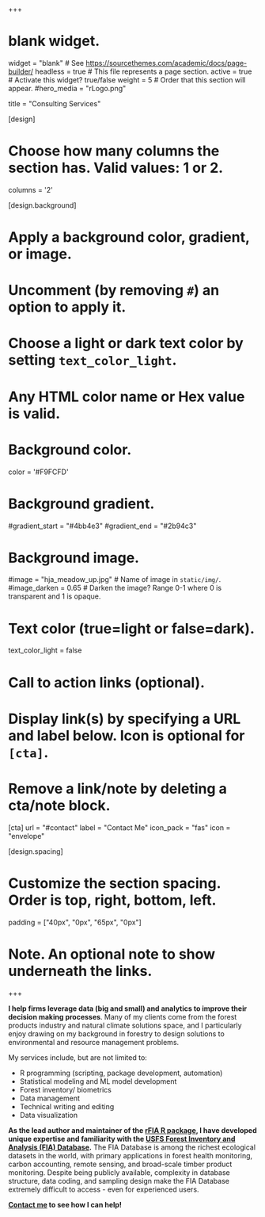 +++
# blank widget.
widget = "blank"  # See https://sourcethemes.com/academic/docs/page-builder/
headless = true  # This file represents a page section.
active = true  # Activate this widget? true/false
weight = 5  # Order that this section will appear.
#hero_media = "rLogo.png"

title = "Consulting Services"

[design]
  # Choose how many columns the section has. Valid values: 1 or 2.
  columns = '2'

[design.background]
  # Apply a background color, gradient, or image.
  #   Uncomment (by removing `#`) an option to apply it.
  #   Choose a light or dark text color by setting `text_color_light`.
  #   Any HTML color name or Hex value is valid.

  # Background color.
  color = '#F9FCFD'
  
  # Background gradient.
  #gradient_start = "#4bb4e3"
  #gradient_end = "#2b94c3"
  
  # Background image.
  #image = "hja_meadow_up.jpg"  # Name of image in `static/img/`.
  #image_darken = 0.65 # Darken the image? Range 0-1 where 0 is transparent and 1 is opaque.

  # Text color (true=light or false=dark).
  text_color_light = false

# Call to action links (optional).
#   Display link(s) by specifying a URL and label below. Icon is optional for `[cta]`.
#   Remove a link/note by deleting a cta/note block.
[cta]
  url = "#contact"
  label = "Contact Me"
  icon_pack = "fas"
  icon = "envelope"
  
[design.spacing]
  # Customize the section spacing. Order is top, right, bottom, left.
  padding = ["40px", "0px", "65px", "0px"]
  
  
# Note. An optional note to show underneath the links.

+++


**I help firms leverage data (big and small) and analytics to improve their decision making processes**. Many of my clients come from the forest products industry and natural climate solutions space, and I particularly enjoy drawing on my background in forestry to design solutions to environmental and resource management problems. 

My services include, but are not limited to: 

  - R programming (scripting, package development, automation)
  - Statistical modeling and ML model development
  - Forest inventory/ biometrics
  - Data management
  - Technical writing and editing
  - Data visualization

**As the lead author and maintainer of the <a href="https://rfia.netlify.app" target="_blank">rFIA R package</a>, I have developed unique expertise and familiarity with the <a href="https://www.fia.fs.fed.us/" target="_blank">USFS Forest Inventory and Analysis (FIA) Database</a>.** The FIA Database is among the richest ecological datasets in the world, with primary applications in forest health monitoring, carbon accounting, remote sensing, and broad-scale timber product monitoring. Despite being publicly available, complexity in database structure, data coding, and sampling design make the FIA Database extremely difficult to access - even for experienced users. 

**<a href="#contact">Contact me</a> to see how I can help!**